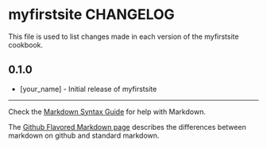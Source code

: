 # myfirstsite CHANGELOG

This file is used to list changes made in each version of the myfirstsite cookbook.

## 0.1.0
- [your_name] - Initial release of myfirstsite

- - -
Check the [Markdown Syntax Guide](http://daringfireball.net/projects/markdown/syntax) for help with Markdown.

The [Github Flavored Markdown page](http://github.github.com/github-flavored-markdown/) describes the differences between markdown on github and standard markdown.
